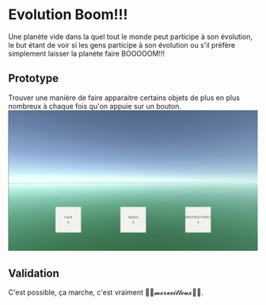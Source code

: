 # Evolution Boom!!!

Une planète vide dans la quel tout le monde peut participe à son évolution, le but étant de voir si les gens participe à son évolution ou s'il préfère simplement laisser la planète faire BOOOOOM!!!

## Prototype
Trouver une manière de faire apparaitre certains objets de plus en plus nombreux à chaque fois qu'on appuie sur un bouton.
![prototype](images/presentation/prototype.gif)

## Validation
C'est possible, ça marche, c'est vraiment 🌈🦄𝓶𝓮𝓻𝓿𝓮𝓲𝓵𝓵𝓮𝓾𝔁🦄🌈.
